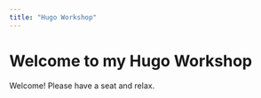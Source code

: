 ```yaml
---
title: "Hugo Workshop"
---
```


# Welcome to my Hugo Workshop

Welcome! Please have a seat and relax.